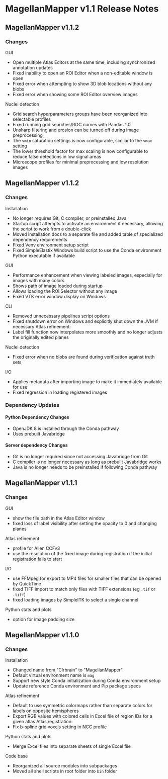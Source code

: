 # MagellanMapper v1.1 Release Notes

## MagellanMapper v1.1.2

### Changes

GUI
- Open multiple Atlas Editors at the same time, including synchronized annotation updates
- Fixed inability to open an ROI Editor when a non-editable window is open
- Fixed error when attempting to show 3D blob locations without any blobs
- Fixed error when showing some ROI Editor overview images

Nuclei detection
- Grid search hyperparameters groups have been reorganized into selectable profiles
- Fixed running grid searches/ROC curves with Pandas 1.0
- Unsharp filtering and erosion can be turned off during image preprocessing
- The `vmin` saturation settings is now configurable, similar to the `vmax` setting
- The lower threshold factor for max scaling is now configurable to reduce false detections in low signal areas
- Microscope profiles for minimal preprocessing and low resolution images

## MagellanMapper v1.1.2

### Changes

Installation
- No longer requires Git, C compiler, or preinstalled Java
- Startup script attempts to activate an environment if necessary, allowing the script to work from a double-click
- Moved installation docs to a separate file and added table of specialized dependency requirements
- Fixed Venv environment setup script
- Fixed SimpleElastix Windows build script to use the Conda environment Python executable if available

GUI
- Performance enhancement when viewing labeled images, especially for images with many colors
- Shows path of image loaded during startup
- Allows loading the ROI Selector without any image
- Fixed VTK error window display on Windows

CLI
- Removed unnecessary pipelines script options
- Fixed shutdown error on Windows and explicitly shut down the JVM if necessary
Atlas refinement:
- Label fill function now interpolates more smoothly and no longer adjusts the originally edited planes

Nuclei detection
- Fixed error when no blobs are found during verification against truth sets

I/O
- Applies metadata after importing image to make it immediately available for use
- Fixed regression in loading registered images

### Dependency Updates

#### Python Dependency Changes

- OpenJDK 8 is installed through the Conda pathway
- Uses prebuilt Javabridge

#### Server dependency Changes

- Git is no longer required since not accessing Javabridge from Git
- C compiler is no longer necessary as long as prebuilt Javabridge works
- Java is no longer needs to be preinstalled if following Conda pathway

## MagellanMapper v1.1.1

### Changes

GUI
- show the file path in the Atlas Editor window
- fixed loss of label visibility after setting the opacity to 0 and changing planes

Atlas refinement
- profile for Allen CCFv3
- use the resolution of the fixed image during registration if the initial registration fails to start

I/O
- use FFMpeg for export to MP4 files for smaller files that can be opened by QuickTime
- fixed TIFF import to match only files with TIFF extensions (eg `.tif` or `.tiff`)
- fixed loading images by SimpleITK to select a single channel

Python stats and plots
- option for image padding size

## MagellanMapper v1.1.0

### Changes

Installation
- Changed name from "Clrbrain" to "MagellanMapper"
- Default virtual environment name is `mag`
- Support new style Conda initialization during Conda environment setup
- Update reference Conda environment and Pip package specs

Atlas refinement
- Default to use symmetric colormaps rather than separate colors for labels on opposite hemispheres
- Export RGB values with colored cells in Excel file of region IDs for a given atlas
Atlas registration:
- Fix b-spline grid voxels setting in NCC profile

Python stats and plots
- Merge Excel files into separate sheets of single Excel file

Code base
- Reorganized all source modules into subpackages
- Moved all shell scripts in root folder into `bin` folder
